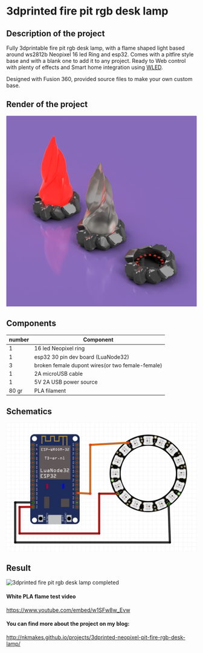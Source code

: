 # 3dprinted fire pit rgb desk lamp

## Description of the project

Fully 3dprintable fire pit rgb desk lamp, with a flame shaped light based around ws2812b Neopixel 16 led Ring and esp32. Comes with a pitfire style base and with a blank one to add it to any project. Ready to Web control with plenty of effects and Smart home integration using [WLED](https://github.com/Aircoookie/WLED).

Designed with Fusion 360, provided source files to make your own custom base.

## Render of the project


![3dprinted fire pit rgb desk lamp render](https://github.com/nkmakes/3dprinted-neopixel-pitfire/blob/master/img/pitfire_render.PNG)

## Components

| number | Component                                        |
| ------ | ------------------------------------------------ |
| 1      | 16 led Neopixel ring                             |
| 1      | esp32 30 pin dev board (LuaNode32)               |
| 3      | broken female dupont wires(or two female-female) |
| 1      | 2A microUSB cable                                |
| 1      | 5V 2A USB power source                           |
| 80 gr  | PLA filament                                     |

## Schematics

![Neopixel pitfire desk lamp LED ring cables](https://github.com/nkmakes/3dprinted-neopixel-pitfire/blob/master/img/pitfire_schematic.JPG)


## Result

![3dprinted fire pit rgb desk lamp completed]()

#### White PLA flame test video
https://www.youtube.com/embed/w1SFw8w_Evw

#### You can find more about the project on my blog:
http://nkmakes.github.io/projects/3dprinted-neopixel-pit-fire-rgb-desk-lamp/





